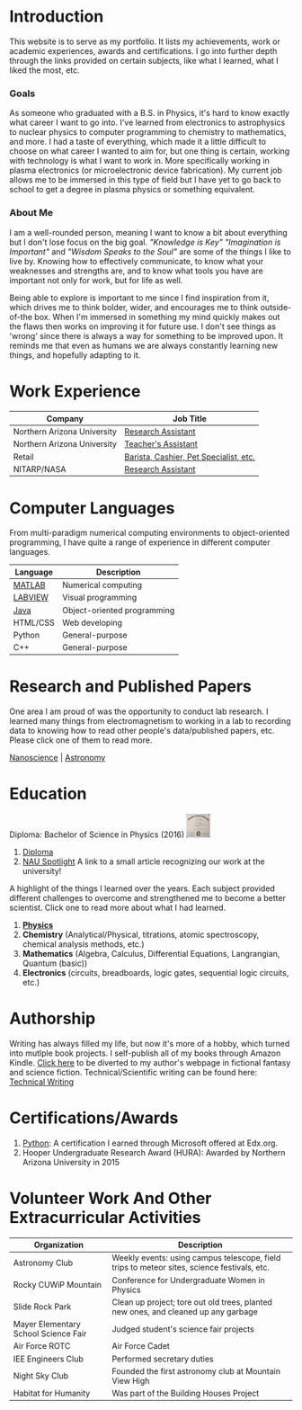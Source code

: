 # Introduction 
This website is to serve as my portfolio. It lists my achievements, work or academic experiences, awards and certifications. I go into further depth through the links provided on certain subjects, like what I learned, what I liked the most, etc.

### Goals
As someone who graduated with a B.S. in Physics, it's hard to know exactly what career I want to go into. I've learned from electronics to astrophysics to nuclear physics to computer programming to chemistry to mathematics, and more. I had a taste of everything, which made it a little difficult to choose on what career I wanted to aim for, but one thing is certain, working with technology is what I want to work in. More specifically working in plasma electronics (or microelectronic device fabrication). My current job allows me to be immersed in this type of field but I have yet to go back to school to get a degree in plasma physics or something equivalent.

### About Me
I am a well-rounded person, meaning I want to know a bit about everything but I don't lose focus on the big goal. 
_"Knowledge is Key"_  _"Imagination is Important"_ and _"Wisdom Speaks to the Soul"_ are some of the things I like to live by. Knowing how to effectively communicate, to know what your weaknesses and strengths are, and to know what tools you have are important not only for work, but for life as well. 

Being able to explore is important to me since I find inspiration from it, which drives me to think bolder, wider, and encourages me to think outside-of-the box. When I'm immersed in something my mind quickly makes out the flaws then works on improving it for future use. I don't see things as 'wrong' since there is always a way for something to be improved upon. It reminds me that even as humans we are always constantly learning new things, and hopefully adapting to it.


# Work Experience

Company | Job Title
---- | ----
Northern Arizona University | [Research Assistant](./nauRA.md)
Northern Arizona University | [Teacher's Assistant](./nauTA.md)
Retail | [Barista, Cashier, Pet Specialist, etc.](./retail.md)
NITARP/NASA | [Research Assistant](./embryRA.md)


# Computer Languages

From multi-paradigm numerical computing environments to object-oriented programming, I have quite a range of experience in different computer languages.

Language | Description       
----|----
[MATLAB](./matlab.md) | Numerical computing
[LABVIEW](./labview.md) | Visual programming
[Java](./java.md) | Object-oriented programming
HTML/CSS | Web developing
Python | General-purpose
C++ | General-purpose


# Research and Published Papers
One area I am proud of was the opportunity to conduct lab research. I learned many things from electromagnetism to working in a lab to recording data to knowing how to read other people's data/published papers, etc. Please click one of them to read more.

[Nanoscience](./nano.md) | [Astronomy](./astro.md)

# Education

Diploma: Bachelor of Science in Physics (2016)
<img src="diploma.jpg" alt="Image" height="42" width="42">

1. [Diploma](./degree.md) 
2. [NAU Spotlight](http://news.nau.edu/student-spotlight-june-8-2018/#.XUeI4OhKjIV) A link to a small article recognizing our work at the university!

A highlight of the things I learned over the years. Each subject provided different challenges to overcome and strengthened me to become a better scientist. Click one to read more about what I had learned. 

1. [**Physics**](./physics.md)
2. **Chemistry** (Analytical/Physical, titrations, atomic spectroscopy, chemical analysis methods, etc.)
3. **Mathematics** (Algebra, Calculus, Differential Equations, Langrangian, Quantum (basic))
4. **Electronics** (circuits, breadboards, logic gates, sequential logic circuits, etc.)

# Authorship
Writing has always filled my life, but now it's more of a hobby, which turned into mutlple book projects. I self-publish all of my books through Amazon Kindle. [Click here](https://booksbyrce.blogspot.com/) to be diverted to my author's webpage in fictional fantasy and science fiction. Technical/Scientific writing can be found here: [Technical Writing](./techwr.md)


# Certifications/Awards
1. [Python](./python.md): A certification I earned through Microsoft offered at Edx.org.
2. Hooper Undergraduate Research Award (HURA): Awarded by Northern Arizona University in 2015

# Volunteer Work And Other Extracurricular Activities

Organization | Description
----|----
Astronomy Club | Weekly events: using campus telescope, field trips to meteor sites, science festivals, etc.
Rocky CUWiP Mountain | Conference for Undergraduate Women in Physics
Slide Rock Park | Clean up project; tore out old trees, planted new ones, and cleaned up any garbage
Mayer Elementary School Science Fair | Judged student's science fair projects
Air Force ROTC | Air Force Cadet
IEE Engineers Club | Performed secretary duties
Night Sky Club | Founded the first astronomy club at Mountain View High
Habitat for Humanity | Was part of the Building Houses Project

